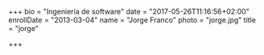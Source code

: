 +++
bio = "Ingeniería de software"
date = "2017-05-26T11:16:56+02:00"
enrollDate = "2013-03-04"
name = "Jorge Franco"
photo = "jorge.jpg"
title = "jorge"

+++

